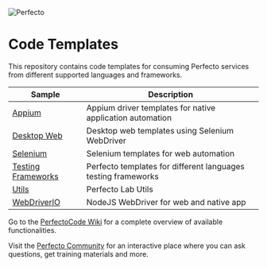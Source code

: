 ![Perfecto](http://www.perfectomobile.com/sites/all/themes/perfecto/img/logo.png)

# Code Templates
This repository contains code templates for consuming Perfecto services from different supported languages and frameworks.


| Sample      | Description     | 
|----------------|------------------|
|[Appium](https://github.com/PerfectoCode/Templates/tree/master/Appium) | Appium driver templates for native application automation|
|[Desktop Web](https://github.com/PerfectoCode/Templates/tree/master/DesktopWeb) | Desktop web templates using Selenium WebDriver |
|[Selenium](https://github.com/PerfectoCode/Templates/tree/master/Selenium) | Selenium templates for web automation |
|[Testing Frameworks](https://github.com/PerfectoCode/Templates/tree/master/Testing%20Frameworks)|Perfecto templates for different languages testing frameworks |
|[Utils](https://github.com/PerfectoCode/Templates/tree/master/Utils) | Perfecto Lab Utils |
|[WebDriverIO](https://github.com/PerfectoCode/Templates/tree/master/WebDriverIO)| NodeJS WebDriver for web and native app|


Go to the [PerfectoCode Wiki](https://github.com/PerfectoCode/Samples/wiki) for a complete overview of available functionalities.

Visit the [Perfecto Community](https://community.perfectomobile.com/) for an interactive place where you can ask questions, get training materials and more.
